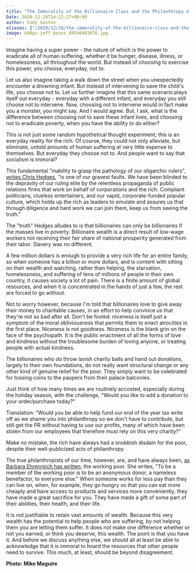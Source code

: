 ```yaml
---
title: "The Immorality of the Billionaire Class and the Philanthropy of the Working Poor"
Date: 2020-12-28T14:12:27+00:00
author: Cody Sexton
aliases: ["/2020/12/28/the-immorality-of-the-billionaire-class-and-the-philanthropy-of-the-working-poor"]
image: 640px-jeff_bezos_49546492076.jpg
---
```


Imagine having a super power - the nature of which is the power to eradicate all of human suffering, whether it be hunger, disease, illness, or homelessness, all throughout the world. But instead of choosing to exercise this power, you choose, everyday, not to.

Let us also imagine taking a walk down the street when you unexpectedly encounter a drowning infant. But instead of intervening to save the child's life, you choose not to. Let us further imagine that this same scenario plays itself out everyday - everyday with a different infant, and everyday you still choose not to intervene. Now, choosing not to intervene would in fact make you a monster, you might say. And I would agree. But, I ask, what is the difference between choosing not to save these infant lives, and choosing not to eradicate poverty, when you have the ability to do either?

This is not just some random hypothetical thought experiment; this is an everyday reality for the rich. Of course, they could not only alleviate, but eliminate, untold amounts of human suffering at very little expense to themselves. But everyday they choose not to. And people want to say that socialism is immoral?

This fundamental "inability to grasp the pathology of our oligarchic rulers", [writes Chris Hedges](https://www.truthdig.com/articles/lets-get-this-class-war-started/), "is one of our gravest faults. We have been blinded to the depravity of our ruling elite by the relentless propaganda of public relations firms that work on behalf of corporations and the rich. Compliant politicians, clueless entertainers, and our vapid, corporate-funded popular culture, which holds up the rich as leaders to emulate and assures us that through diligence and hard work we can join them, keep us from seeing the truth." 

The "truth" Hedges alludes to is that billionaires can only be billionaires if the masses live in poverty. Billionaire wealth is a direct result of low-wage workers not receiving their fair share of national prosperity generated from their labor. Slavery was no different.

A few million dollars is enough to provide a very rich life for an entire family, so when someone has a billion or more dollars, and is content with sitting on their wealth and watching, rather than helping, the starvation, homelessness, and suffering of tens of millions of people in their own country, it causes society a lot of pain. There is a finite amount of global resources, and when it is concentrated in the hands of just a few, the rest are forced to go without.

Not to worry however, because I'm told that billionaires love to give away their money to charitable causes, in an effort to help convince us that they're not so bad after all. Don't be fooled: niceness is itself just a symptom of the moral obliviousness that permits them to enact atrocities in the first place. Niceness is not goodness. Niceness is the blank grin on the face of the psychopath. It is the public enactment of all the forms of love and kindness without the troublesome burden of loving anyone, or treating people with actual kindness.

The billionaires who do throw lavish charity balls and hand out donations, largely to their own foundations, do not really want structural change or any other kind of genuine relief for the poor. They simply want to be celebrated for tossing coins to the paupers from their palace balconies.

Just think of how many times we are routinely accosted, especially during the holiday season, with the challenge, "Would you like to add a donation to your order/purchase today?" 

Translation: "Would you be able to help fund our end of the year tax write off as we shame you into philanthropy so we don't have to contribute, but still get the PR without having to use our profits, many of which have been stolen from our employees that therefore must rely on this very charity?" 

Make no mistake, the rich have always had a snobbish disdain for the poor, despite their well-publicized acts of philanthropy.

The true philanthropists of our time, however, are, and have always been, [as Barbara Ehrenreich has written](https://www.goodreads.com/book/show/1869.Nickel_and_Dimed), the working poor. She writes, "To be a member of the working poor is to be an anonymous donor, a nameless benefactor, to everyone else." When someone works for less pay than they can live on, when, for example, they go hungry so that you can eat more cheaply and have access to products and services more conveniently, they have made a great sacrifice for you. They have made a gift of some part of their abilities, their health, and their life.

It is not justifiable to retain vast amounts of wealth. Because this very wealth has the potential to help people who are suffering, by not helping them you are letting them suffer. It does not make one difference whether or not you earned, or think you deserve, this wealth. The point is that you have it. And before we discuss anything else, we should all at least be able to acknowledge that it is immoral to hoard the resources that other people need to survive. This much, at least, should be beyond disagreement.

**Photo: Mike Maguire**
